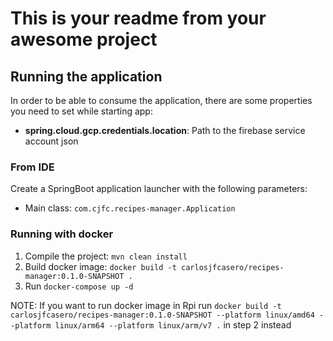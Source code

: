 # This is your readme from your awesome project

## Running the application

In order to be able to consume the application, there are some properties you need to set while starting app:

- **spring.cloud.gcp.credentials.location**: Path to the firebase service account json

### From IDE

Create a SpringBoot application launcher with the following parameters:

- Main class: `com.cjfc.recipes-manager.Application`

### Running with docker

1. Compile the project: `mvn clean install`
2. Build docker image: `docker build -t carlosjfcasero/recipes-manager:0.1.0-SNAPSHOT .`
3. Run `docker-compose up -d`

NOTE: If you want to run docker image in Rpi
run `docker build -t carlosjfcasero/recipes-manager:0.1.0-SNAPSHOT --platform linux/amd64 --platform linux/arm64 --platform linux/arm/v7 .`
in step 2 instead